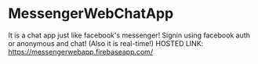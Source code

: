 # MessengerWebChatApp
It is a chat app just like facebook's messenger! Signin using facebook auth or anonymous and chat! (Also it is real-time!)
HOSTED LINK: https://messengerwebapp.firebaseapp.com/
